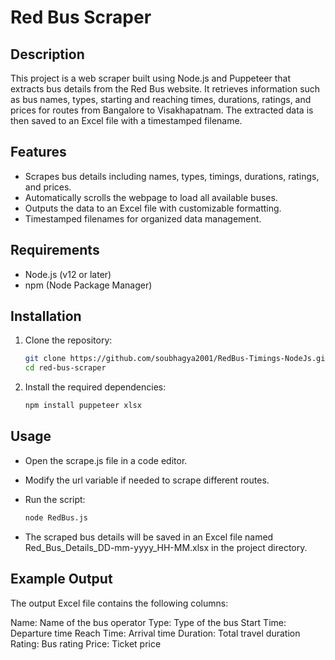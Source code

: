 # Red Bus Scraper

## Description

This project is a web scraper built using Node.js and Puppeteer that extracts bus details from the Red Bus website. It retrieves information such as bus names, types, starting and reaching times, durations, ratings, and prices for routes from Bangalore to Visakhapatnam. The extracted data is then saved to an Excel file with a timestamped filename.

## Features

- Scrapes bus details including names, types, timings, durations, ratings, and prices.
- Automatically scrolls the webpage to load all available buses.
- Outputs the data to an Excel file with customizable formatting.
- Timestamped filenames for organized data management.

## Requirements

- Node.js (v12 or later)
- npm (Node Package Manager)

## Installation

1. Clone the repository:

   ```bash
   git clone https://github.com/soubhagya2001/RedBus-Timings-NodeJs.git
   cd red-bus-scraper

2. Install the required dependencies:

   ```bash
   npm install puppeteer xlsx

## Usage
- Open the scrape.js file in a code editor.
- Modify the url variable if needed to scrape different routes.
- Run the script:

   ```bash
   node RedBus.js
- The scraped bus details will be saved in an Excel file named Red_Bus_Details_DD-mm-yyyy_HH-MM.xlsx in the project directory.

## Example Output 
The output Excel file contains the following columns:

Name: Name of the bus operator
Type: Type of the bus
Start Time: Departure time
Reach Time: Arrival time
Duration: Total travel duration
Rating: Bus rating
Price: Ticket price
